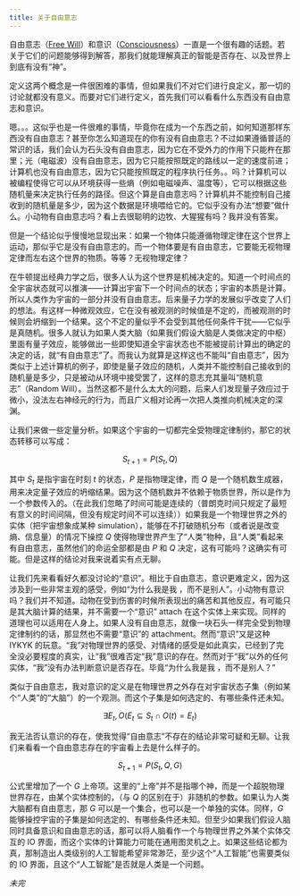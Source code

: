 ```yaml
---
title: 关于自由意志
---
```

自由意志（[Free Will](https://en.wikipedia.org/wiki/Free_will)）和意识（[Consciousness](https://en.wikipedia.org/wiki/Consciousness)）一直是一个很有趣的话题。若关于它们的问题能够得到解答，那我们就能理解真正的智能是否存在、以及世界上到底有没有“神”。

定义这两个概念是一件很困难的事情，但如果我们不对它们进行良定义，那一切的讨论就都没有意义。而要对它们进行定义，首先我们可以看看什么东西没有自由意志和意识。

嗯。。。这似乎也是一件很难的事情，毕竟你在成为一个东西之前，如何知道那样东西没有自由意志？甚至你怎么知道现在的你有没有自由意志？不过如果遵循普适的常识的话，我们会认为石头没有自由意志，因为它在不受外力的作用下只能杵在那里；光（电磁波）没有自由意志，因为它只能按照既定的路线以一定的速度前进；计算机也没有自由意志，因为它只能按照既定的程序执行任务。。吗？计算机可以被编程使得它可以从环境获得一些熵（例如电磁噪声、温度等），它可以根据这些随机量来决定执行任务的路径。但这个算是自由意志吗？计算机并不能控制自己接收到的随机量是多少，因为这个数据是环境喂给它的。它似乎没有办法“想要”做什么。小动物有自由意志吗？看上去很聪明的边牧、大猩猩有吗？我并没有答案。

但是一个结论似乎慢慢地显现出来：如果一个物体只能遵循物理定律在这个世界上运动，那似乎它是没有自由意志的。而一个物体要是有自由意志，它要能无视物理定律而左右这个世界的物质。等等？无视物理定律？

在牛顿提出经典力学之后，很多人认为这个世界是机械决定的。知道一个时间点的全宇宙状态就可以推演——计算出宇宙下一个时间点的状态；宇宙的本质是计算。所以人类作为宇宙的一部分并没有自由意志。后来量子力学的发展似乎改变了人们的想法。有这样一种微观效应，它在没有被观测的时候值是不定的，而被观测的时候则会坍缩到一个结果。这个不定的量似乎不会受到其他任何条件干扰——它似乎是真随机。很多人就认为如果人类大脑（如果我们假设大脑是人类做决定的中枢）里面有量子效应，能够做出一些即使知道全宇宙状态也不能被提前计算出的确定的决定的话，就“有自由意志”了。而我认为就算是这样这也不能叫“自由意志”，因为类似于上述计算机的例子，即使是量子效应的随机，人类并不能控制自己接收到的随机量是多少，只是被动从环境中接受罢了，这样的意志充其量叫“随机意志”（Random Will）。当然这都不是什么太大的问题，后来人们发现量子效应过于微小，没法左右神经元的行为，而且广义相对论再一次把人类推向机械决定的深渊。

让我们来做一些定量分析。如果这个宇宙的一切都完全受物理定律制约，那它的状态转移可以写成：

$$
S_{t+1} = P(S_t, Q)
$$

其中 $S_t$ 是指宇宙在时刻 $t$ 的状态，$P$ 是指物理定律，而 $Q$ 是一个随机数生成器，用来决定量子效应的坍缩结果。因为这个随机数并不依赖于物质世界，所以是作为一个参数传入的。（在此我们忽略了时间可能是连续的（普朗克时间只规定了最短有意义的时间间隔，但没有规定时间不可以连续））如果我是一个物理世界之外的实体（把宇宙想象成某种 simulation），能够在不打破随机分布（或者说是改变熵、信息量）的情况下操控 $Q$ 使得物理世界产生了“人类”物种，且“人类”看起来有自由意志，虽然他们的命运全部都是由 $P$ 和 $Q$ 决定，这有可能吗？这确实有可能。但是这样的结论对我来说着实有点无聊。

让我们先来看看好久都没讨论的“意识”。相比于自由意志，意识更难定义，因为这涉及到一些非常主观的感受，例如“为什么我是我 ，而不是别人”。小动物有意识吗？我们并不知道。动物在受到伤害的时候所表现出的痛苦和其他反应，有可能只是其大脑计算的结果，并不需要一个“意识” attach 在这个实体上来实现。同样的道理也可以适用在人身上。如果人没有自由意志，就像一块石头一样完全受到物理定律制约的话，那显然也不需要“意识”的 attachment。然而“意识”又是这种 IYKYK 的玩意。“我”对物理世界的感受、对情绪的感受是如此真实，已经到了完全没必要程度的真实，让“我”很难否定“我”意识的存在。然而对于“我”以外的任何实体，“我”没有办法判断意识是否存在。毕竟“为什么我是我 ，而不是别人？”

类似于自由意志，我对意识的定义是在物理世界之外存在对宇宙状态子集（例如某个“人类”的“大脑”）的一个观测。而这个子集是如何选定的、有哪些条件还未知。

$$
\exists E_t, O (E_t \subseteq S_t \cap O(t) = E_t)
$$

我无法否认意识的存在，使我觉得“自由意志”不存在的结论非常可疑和无聊。让我们来看看一个自由意志存在的宇宙看上去是什么样子的。

$$
S_{t+1} = P(S_t, Q, G)
$$

公式里增加了一个 $G$ 上帝项。这里的“上帝”并不是指哪个神，而是一个超脱物理世界存在，由某个实体控制的，（与 $Q$ 的区别在于）非随机的参数。如果认为人类大脑都有自由意志，那 $G$ 可以是一个集合，也可以是一个单独的实体。同样，$G$ 能够操控宇宙的子集是如何选定的、有哪些条件还未知。但至少如果我们假设人脑同时具备意识和自由意志的话，那可以将人脑看作一个与物理世界之外某个实体交互的 IO 界面，而这个实体的计算能力可能在通用图灵机之上。如果这些结论都为真，那制造出人类级别的人工智能希望非常渺茫，至少这个“人工智能”也需要类似的 IO 界面，且这个“人工智能”是否就是人类是一个问题。

_未完_